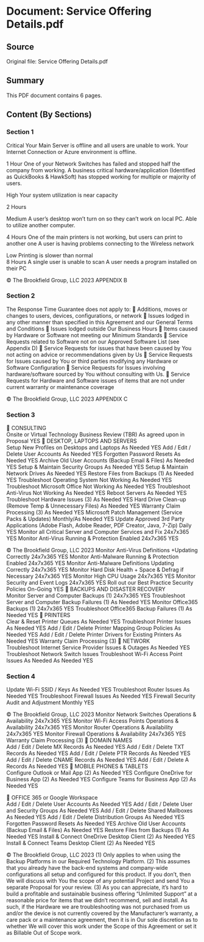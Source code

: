 # Document: Service Offering Details.pdf

## Source
Original file: Service Offering Details.pdf

## Summary
This PDF document contains 6 pages.

## Content (By Sections)

### Section 1
Critical Your Main Server is offline and all users are unable to 
work.  Your Internet Connection or Azure environment 
is offline.  
 
1 Hour One of your Network Switches has failed and 
stopped half the company from working. 
A business critical hardware/application (Identified as 
QuickBooks & HawkSoft) has stopped working for 
multiple or majority of users. 
 
 
 
High Your system utilization is near capacity   
 
2 Hours  
 
 
 
 
Medium A user’s desktop won’t turn on so they can’t work on 
local PC.  Able to utilize another computer.  
 
4 Hours One of the main printers is not working, but users 
can print to another one 
A user is having problems connecting to the Wireless 
network 
 
 
Low Printing is slower than normal  
8 Hours A single user is unable to scan 
A user needs a program installed on their PC 

© The Brookfield Group, LLC 2023   APPENDIX B

### Section 2
The Response Time Guarantee does not apply to: 
  Additions, moves or changes to users, devices, configurations, or network 
 Issues lodged in any other manner than specified in this Agreement and our General 
Terms and Conditions 
  Issues lodged outside Our Business Hours 
  Items caused by Hardware or Software not meeting our Minimum Standards 
 Service Requests related to Software not on our Approved Software List (see Appendix 
D) 
 Service Requests for issues that have been caused by You not acting on advice or 
recommendations given by Us 
 Service Requests for Issues caused by You or third parties modifying any Hardware or 
Software Configuration 
 Service Requests for Issues involving hardware/software sourced by You without 
consulting with Us. 
 Service Requests for Hardware and Software issues of items that are not under current 
warranty or maintenance coverage 

© The Brookfield Group, LLC 2023   APPENDIX C

### Section 3
 CONSULTING  
Onsite or Virtual Technology Business Review (TBR) As agreed upon 
in Proposal YES 
 DESKTOP, LAPTOPS AND SERVERS  
Setup New Profiles on Desktops and Laptops As Needed YES 
Add / Edit / Delete User Accounts As Needed YES 
Forgotten Password Resets As Needed YES 
Archive Old User Accounts (Backup Email & Files) As Needed YES 
Setup & Maintain Security Groups As Needed YES 
Setup & Maintain Network Drives As Needed YES 
Restore Files from Backups (1) As Needed YES 
Troubleshoot Operating System Not Working As Needed YES 
Troubleshoot Microsoft Office Not Working As Needed YES 
Troubleshoot Anti-Virus Not Working As Needed YES 
Reboot Servers As Needed YES 
Troubleshoot Hardware Issues (3) As Needed YES 
Hard Drive Clean-up (Remove Temp & Unnecessary 
Files) As Needed YES 
Warranty Claim Processing (3) As Needed YES 
Microsoft Patch Management (Service Packs & 
Updates) Monthly/As 
Needed YES 
Update Approved 3rd Party Applications (Adobe Flash, 
Adobe Reader, PDF Creator, Java, 7-Zip) Daily YES 
Monitor all Critical Server and Computer Services and 
Fix 24x7x365 YES 
Monitor Anti-Virus Running & Protection Enabled 24x7x365 YES 

© The Brookfield Group, LLC 2023   Monitor Anti-Virus Definitions +Updating Correctly 24x7x365 YES 
Monitor Anti-Malware Running & Protection Enabled 24x7x365 YES 
Monitor Anti-Malware Definitions Updating Correctly 24x7x365 YES 
Monitor Hard Disk Health + Space & Defrag if 
Necessary 24x7x365 YES 
Monitor High CPU Usage 24x7x365 YES 
Monitor Security and Event Logs 24x7x365 YES 
Roll out our Best Practice Security Policies On-Going YES 
 BACKUPS AND DISASTER RECOVERY  
Monitor Server and Computer Backups (1) 24x7x365 YES 
Troubleshoot Server and Computer Backup Failures (1) As Needed YES 
Monitor Office365 Backups (1) 24x7x365 YES 
Troubleshoot Office365 Backup Failures (1) As Needed YES 
 PRINTERS  
Clear & Reset Printer Queues As Needed YES 
Troubleshoot Printer Issues As Needed YES 
Add / Edit / Delete Printer Mapping Group Policies As Needed YES 
Add / Edit / Delete Printer Drivers for Existing Printers As Needed YES 
Warranty Claim Processing (3) 
 NETWORK  
Troubleshoot Internet Service Provider Issues & 
Outages As Needed YES 
Troubleshoot Network Switch Issues 
Troubleshoot Wi-Fi Access Point Issues As Needed 
As Needed YES

### Section 4
Update Wi-Fi SSID / Keys As Needed YES 
Troubleshoot Router Issues As Needed YES 
Troubleshoot Firewall Issues As Needed YES 
Firewall Security Audit and Adjustment Monthly YES 

© The Brookfield Group, LLC 2023   Monitor Network Switches Operations & Availability 24x7x365 YES 
Monitor Wi-Fi Access Points Operations & Availability 24x7x365 YES 
Monitor Router Operations & Availability 24x7x365 YES 
Monitor Firewall Operations & Availability 24x7x365 YES 
Warranty Claim Processing (3) 
 DOMAIN NAMES  
Add / Edit / Delete MX Records As Needed YES 
Add / Edit / Delete TXT Records As Needed YES 
Add / Edit / Delete PTR Records As Needed YES 
Add / Edit / Delete CNAME Records As Needed YES 
Add / Edit / Delete A Records As Needed YES 
 MOBILE PHONES & TABLETS  
Configure Outlook or Mail App (2) As Needed YES 
Configure OneDrive for Business App (2) As Needed YES 
Configure Teams for Business App (2) As Needed YES 
 
 
 OFFICE 365 or Google Workspace  
Add / Edit / Delete User Accounts As Needed YES 
Add / Edit / Delete User and Security Groups As Needed YES 
Add / Edit / Delete Shared Mailboxes As Needed YES 
Add / Edit / Delete Distribution Groups As Needed YES 
Forgotten Password Resets As Needed YES 
Archive Old User Accounts (Backup Email & Files) As Needed YES 
Restore Files from Backups (1) As Needed YES 
Install & Connect OneDrive Desktop Client (2) As Needed YES 
Install & Connect Teams Desktop Client (2) As Needed YES 

© The Brookfield Group, LLC 2023   (1) Only applies to when using the Backup Platforms in our Required Technology Platform. 
(2) This assumes that you already have the back-end systems and company-wide 
configurations all setup and configured for this product. If you don’t, then We will discuss with 
You the scope of any potential Project and send You a separate Proposal for your review. 
(3) As you can appreciate, it’s hard to build a profitable and sustainable business offering 
“Unlimited Support” at a reasonable price for items that we didn’t recommend, sell and install. 
As such, if the Hardware we are troubleshooting was not purchased from us and/or the device 
is not currently covered by the Manufacturer’s warranty, a care pack or a maintenance 
agreement, then it is in Our sole discretion as to whether We will cover this work under the 
Scope of this Agreement or set it as Billable Out of Scope work.


